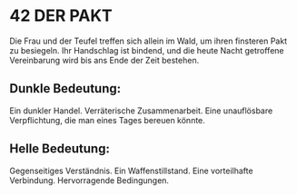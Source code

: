 # 42 DER PAKT
Die Frau und der Teufel treffen sich allein im Wald, um 
ihren finsteren Pakt zu besiegeln. Ihr Handschlag ist 
bindend, und die heute Nacht getroffene Vereinbarung 
wird bis ans Ende der Zeit bestehen.
## Dunkle Bedeutung:
Ein dunkler Handel. Verräterische Zusammenarbeit. Eine 
unauflösbare Verpflichtung, die man eines Tages bereuen 
könnte.
## Helle Bedeutung:
Gegenseitiges Verständnis. Ein Waffenstillstand. Eine 
vorteilhafte Verbindung. Hervorragende Bedingungen.
